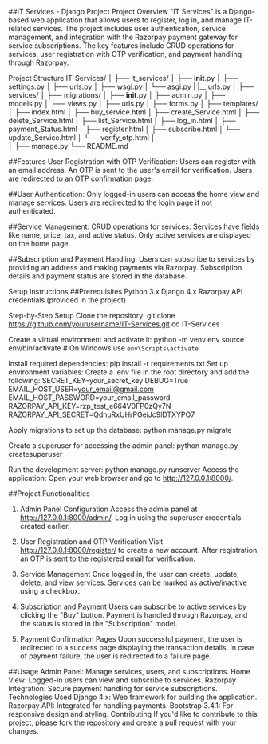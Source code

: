 ##IT Services - Django Project
Project Overview
"IT Services" is a Django-based web application that allows users to register, log in, and manage IT-related services. The project includes user authentication, service management, and integration with the Razorpay payment gateway for service subscriptions. The key features include CRUD operations for services, user registration with OTP verification, and payment handling through Razorpay.

Project Structure
IT-Services/
│
├── it_services/
│   ├── __init__.py
│   ├── settings.py
│   ├── urls.py
│   ├── wsgi.py
│   └── asgi.py
|   |__ urls.py
│
├── services/
│   ├── migrations/
│   ├── __init__.py
│   ├── admin.py
│   ├── models.py
│   ├── views.py
│   ├── urls.py
│   ├── forms.py
│   ├── templates/
│       ├── index.html
│       ├── buy_service.html
│       ├── create_Service.html
│       ├── delete_Service.html
│       ├── list_Service.html
│       ├── log_in.html
│       ├── payment_Status.html
│       ├── register.html
│       ├── subscribe.html
│       └── update_Service.html
│       └── verify_otp.html
│   
│
├── manage.py
└── README.md

##Features
  User Registration with OTP Verification:
  Users can register with an email address.
  An OTP is sent to the user's email for verification.
  Users are redirected to an OTP confirmation page.
  
##User Authentication:
  Only logged-in users can access the home view and manage services.
  Users are redirected to the login page if not authenticated.
  
##Service Management:
  CRUD operations for services.
  Services have fields like name, price, tax, and active status.
  Only active services are displayed on the home page.
  
##Subscription and Payment Handling:
  Users can subscribe to services by providing an address and making payments via Razorpay.
  Subscription details and payment status are stored in the database.
  
Setup Instructions
##Prerequisites
Python 3.x
Django 4.x
Razorpay API credentials (provided in the project)

Step-by-Step Setup
Clone the repository:
git clone https://github.com/yourusername/IT-Services.git
cd IT-Services

Create a virtual environment and activate it:
python -m venv env
source env/bin/activate  # On Windows use `env\Scripts\activate`

Install required dependencies:
pip install -r requirements.txt
Set up environment variables: Create a .env file in the root directory and add the following:
SECRET_KEY=your_secret_key
DEBUG=True
EMAIL_HOST_USER=your_email@gmail.com
EMAIL_HOST_PASSWORD=your_email_password
RAZORPAY_API_KEY=rzp_test_e664V0FP0zQy7N
RAZORPAY_API_SECRET=QdnuRxUHrPGeiJc9lDTXYPO7

Apply migrations to set up the database:
python manage.py migrate

Create a superuser for accessing the admin panel:
python manage.py createsuperuser

Run the development server:
python manage.py runserver
Access the application: Open your web browser and go to http://127.0.0.1:8000/.

##Project Functionalities
1. Admin Panel Configuration
Access the admin panel at http://127.0.0.1:8000/admin/.
Log in using the superuser credentials created earlier.

2. User Registration and OTP Verification
Visit http://127.0.0.1:8000/register/ to create a new account.
After registration, an OTP is sent to the registered email for verification.

3. Service Management
Once logged in, the user can create, update, delete, and view services.
Services can be marked as active/inactive using a checkbox.

4. Subscription and Payment
Users can subscribe to active services by clicking the "Buy" button.
Payment is handled through Razorpay, and the status is stored in the "Subscription" model.

5. Payment Confirmation Pages
Upon successful payment, the user is redirected to a success page displaying the transaction details.
In case of payment failure, the user is redirected to a failure page.

##Usage
Admin Panel: Manage services, users, and subscriptions.
Home View: Logged-in users can view and subscribe to services.
Razorpay Integration: Secure payment handling for service subscriptions.
Technologies Used
Django 4.x: Web framework for building the application.
Razorpay API: Integrated for handling payments.
Bootstrap 3.4.1: For responsive design and styling.
Contributing
If you'd like to contribute to this project, please fork the repository and create a pull request with your changes.


